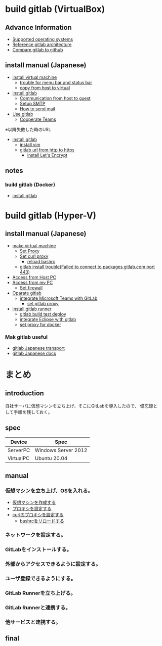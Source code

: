 # build gitlab (VirtualBox)

## Advance Information
- [Supported operating systems](https://docs.gitlab.com/ee/administration/package_information/supported_os.html)
- [Reference gitlab architecture](https://docs.gitlab.com/ee/administration/reference_architectures/1k_users.html)
- [Compare gitlab to github](https://www.gitlab.jp/devops-tools/github-vs-gitlab.html)

## install manual (Japanese)
- [install virtual machine](https://qiita.com/HirMtsd/items/225c20b77a7cd5194834)
  - [trouble for menu bar and status bar](https://qiita.com/baggio/items/ec7ab5e4bac774c11686)
  - [copy from host to virtual](https://onoredekaiketsu.com/copy-and-paste-with-virtualbox/)
- [install gitlab](https://www.gitlab.jp/install/#ubuntu)
  - [Communication from host to guest](https://qiita.com/zaburo/items/e446f8655a7a28a93d58)
  - [Setup SMTP](https://docs.gitlab.com/omnibus/settings/smtp.html)
  - [How to send mail](http://x68000.q-e-d.net/~68user/unix/pickup?sendmail)
- [Use gitlab](https://tracpath.com/works/development/learn-gitlab-tutorial-for-beginners/#:~:text=%E3%83%AC%E3%83%83%E3%82%B9%E3%83%B3%EF%BC%92%EF%BC%8E%E7%99%BB%E9%8C%B2%E3%81%A8%E6%9C%80%E5%88%9D%E3%81%AE%E3%83%97%E3%83%AD%E3%82%B8%E3%82%A7%E3%82%AF%E3%83%88%E4%BD%9C%E6%88%90%201%20%E3%81%BE%E3%81%9A%E3%80%81GitLab%E3%81%AE%E7%99%BB%E9%8C%B2%E3%83%9A%E3%83%BC%E3%82%B8%E3%81%AB%E3%82%A2%E3%82%AF%E3%82%BB%E3%82%B9%E3%81%97%E3%81%BE%E3%81%99%E3%80%82...%202%20%E5%BF%85%E8%A6%81%E3%81%AA%E6%83%85%E5%A0%B1%E3%82%92%E5%85%A5%E5%8A%9B%E3%81%97%E3%81%A6%E3%81%84%E3%81%8D%E3%81%BE%E3%81%99%E3%80%82...%203%20%E5%85%A5%E5%8A%9B%E3%81%97%E3%81%9F%E3%82%89%E3%80%8CRegister%E3%80%8D%E3%82%92%E6%8A%BC%E3%81%97%E3%81%A6%E3%81%8F%E3%81%A0%E3%81%95%E3%81%84%E3%80%82...%204,...%209%20%E3%83%88%E3%83%83%E3%83%97%E3%83%9A%E3%83%BC%E3%82%B8%E3%81%AB%E6%88%BB%E3%82%8B%E3%81%A8%E3%80%81%E3%83%A1%E3%83%8B%E3%83%A5%E3%83%BC%E3%83%90%E3%83%BC%E3%81%8C%E6%97%A5%E6%9C%AC%E8%AA%9E%E5%8C%96%E3%81%95%E3%82%8C%E3%81%A6%E3%81%84%E3%82%8B%E3%81%A8%E6%80%9D%E3%81%84%20...%2010%20%E3%81%A7%E3%81%AF%E3%80%81%E5%BC%95%E3%81%8D%E7%B6%9A%E3%81%8D%E3%83%97%E3%83%AD%E3%82%B8%E3%82%A7%E3%82%AF%E3%83%88%E3%81%AE%E4%BD%9C%E6%88%90%E3%81%AB%E7%A7%BB%E3%81%A3%E3%81%A6%E3%81%84%E3%81%8D%E3%81%BE%E3%81%99%E3%80%82...%20%E3%81%9D%E3%81%AE%E4%BB%96%E3%81%AE%E3%82%A2%E3%82%A4%E3%83%86%E3%83%A0...%20)
  - [Cooperate Teams](https://zenn.dev/fijii_rin/articles/fda30f4ae04f42)

※以降失敗した時のURL
- [install gitlab](https://tutorialcrawler.com/ubuntu-debian/ubuntu-20-04%e3%81%abgitlab%e3%82%92%e3%82%a4%e3%83%b3%e3%82%b9%e3%83%88%e3%83%bc%e3%83%ab%e3%81%97%e3%81%a6%e6%a7%8b%e6%88%90%e3%81%99%e3%82%8b%e6%96%b9%e6%b3%95/)
  - [install vim](https://qiita.com/tommy_g/items/3ad4b26ccb4893f2760e)
  - [gitlab url from http to https](https://qiita.com/yuuAn/items/09a434d3f6cffa31101e#fn2)
    - [install Let's Encrypt](https://qiita.com/daiki44/items/a3616390f277722b97e0)


## notes
### build gitlab (Docker)
- [install gitlab](https://qiita.com/ryuichi1208/items/1c08523b0ef34d05026f)

# build gitlab (Hyper-V)
## install manual (Japanese)
- [make virtual machine](https://mat0401.info/blog/hyperv-ubuntuserver/)
  - [Set Proxy](https://qiita.com/daichi-ishida/items/b77c151067427806ede5)
  - [Set curl proxy](https://qiita.com/tkj/items/c6dad4efc0dff4fecd93)
    - [reload bashrc](https://www.itmedia.co.jp/help/tips/linux/l0450.html)
  - [gitlab install trouble(Failed to connect to packages.gitlab.com port 443)](https://forum.gitlab.com/t/problem-installing-latest-version-on-ubuntu-20-04/43621/6)
- [Access from Host PC](https://qiita.com/takiru/items/97215e52d8a9525f76c7)
- [Access from my PC](https://kagasu.hatenablog.com/entry/2018/01/29/184205)
  - [Set firewall](https://knowledge.support.sony.jp/electronics/support/articles/S1206270039326) 
- [Oparate gitlab](https://qiita.com/mikoski01/items/7a7795a8a1e98d9ba6d9)
  - [integrate Microsoft Teams with GitLab](https://docs.gitlab.com/ee/user/project/integrations/microsoft_teams.html)
    - [set gitlab proxy](https://qiita.com/nmatayoshi/items/533a93a5d97de18c9e5a)
- [install gitlab runner](https://qiita.com/sky_jokerxx/items/2a264a0194a5cbc7bd12)
  - [gitlab build test deploy](https://qiita.com/bremen/items/f47f383b9931a840a25c)
  - [integrate Eclipse with gitlab](https://qiita.com/neruneruo/items/eefc650ede2bb5efff87)
  - [set proxy for docker](https://qiita.com/Takahiro-Suzuki/items/ceecceb3b7e7f7a49e92)
### Mak gitlab useful
- [gitlab Japanese transport](https://getech-lab.toniemon.com/gitlab-japanese-setting/)
- [gitlab Japanese docs](https://gitlab-docs.creationline.com/ee/user/group/roadmap/)

# まとめ
## introduction
自社サーバに仮想マシンを立ち上げ、そこにGitLabを導入したので、
備忘録として手順を残しておく。
## spec
|  Device  |  Spec  |
| ---- | ---- |
|  ServerPC  |  Windows Server 2012  |
|  VirtualPC  |  Ubuntu 20.04  |
## manual
### 仮想マシンを立ち上げ、OSを入れる。
- [仮想マシンを作成する](https://mat0401.info/blog/hyperv-ubuntuserver/)
- [プロキシを設定する](https://qiita.com/daichi-ishida/items/b77c151067427806ede5)
- [curlのプロキシを設定する](https://qiita.com/tkj/items/c6dad4efc0dff4fecd93)
  - [bashrcをリロードする](https://www.itmedia.co.jp/help/tips/linux/l0450.html)
### ネットワークを設定する。
### GitLabをインストールする。
### 外部からアクセスできるように設定する。
### ユーザ登録できるようにする。
### GitLab Runnerを立ち上げる。
### GitLab Runnerと連携する。
### 他サービスと連携する。
## final
